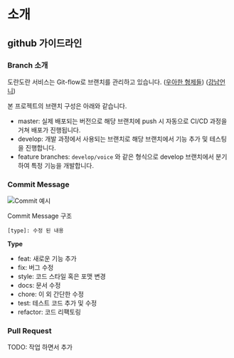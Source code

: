 # 소개

## github 가이드라인

### Branch 소개

도란도란 서비스는 Git-flow로 브랜치를 관리하고 있습니다. ([우아한 형제들](https://techblog.woowahan.com/2553/)) ([강남언니](https://blog.gangnamunni.com/post/understanding_git_flow/))

본 프로젝트의 브랜치 구성은 아래와 같습니다.
- master: 실제 배포되는 버전으로 해당 브랜치에 push 시 자동으로 CI/CD 과정을 거쳐 배포가 진행됩니다.
- develop: 개발 과정에서 사용되는 브랜치로 해당 브랜치에서 기능 추가 및 테스팅을 진행합니다.
- feature branches: `develop/voice` 와 같은 형식으로 develop 브랜치에서 분기하여 특정 기능을 개발합니다.

### Commit Message

![Commit 예시](https://user-images.githubusercontent.com/45455072/128326228-97ac8d03-968f-4742-be31-a80597b611a9.png)


Commit Message 구조
```
[type]: 수정 된 내용
```

**Type**

- feat: 새로운 기능 추가
- fix: 버그 수정
- style: 코드 스타일 혹은 포맷 변경
- docs: 문서 수정
- chore: 이 외 간단한 수정
- test: 테스트 코드 추가 및 수정
- refactor: 코드 리팩토링

### Pull Request

TODO: 작업 하면서 추가